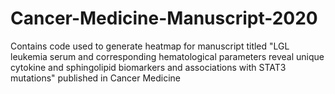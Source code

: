 # Cancer-Medicine-Manuscript-2020
Contains code used to generate heatmap for manuscript titled "LGL leukemia serum and corresponding hematological parameters reveal unique cytokine and sphingolipid biomarkers and associations with STAT3 mutations" published in Cancer Medicine
